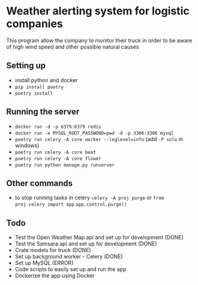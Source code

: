 # Weather alerting system for logistic companies

This program allow the company to monitor their truck in order to be aware of high wind speed and other possible natural causes

## Setting up

- install python and docker
- `pip install poetry`
- `poetry install`

## Running the server

- `docker run -d -p 6379:6379 redis`
- `docker run -e MYSQL_ROOT_PASSWORD=pwd -d -p 3306:3306 mysql`
- `poetry run celery -A core worker --loglevel=info` (add `-P solo` in windows)
- `poetry run celery -A core beat`
- `poetry run celery -A core flower`
- `poetry run python manage.py runserver`

## Other commands

- to stop running tasks in celery
  `celery -A proj purge`
  or
  `from proj.celery import app`
  `app.control.purge()`

## Todo

- Test the Open Weather Map api and set up for development (DONE)
- Test the Samsara api and set up for development (DONE)
- Crate models for truck (DONE)
- Set up background worker - Celery (DONE)
- Set up MySQL (ERROR)
- Code scripts to easily set up and run the app
- Dockerize the app using Docker
